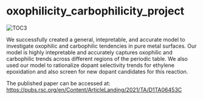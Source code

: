 # oxophilicity_carbophilicity_project

![TOC3](https://user-images.githubusercontent.com/52835575/135672770-e55017de-afe5-41dd-b624-98643318f6df.png)


We successfully created a general, intepretable, and accurate model to investigate oxophilic and carbophilic tendencies in pure metal surfaces.
Our model is highly intepretable and accurately captures oxophilic and carbophilic trends across different regions of the periodic table. We also used our model to rationalize dopant selectivity trends for ethylene epoxidation and also screen for new dopant candidates for this reaction.


The published paper can be accessed at: https://pubs.rsc.org/en/Content/ArticleLanding/2021/TA/D1TA06453C
